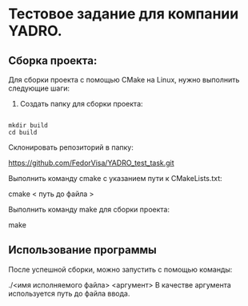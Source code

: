 # Тестовое задание для компании YADRO.

## Сборка проекта:

Для сборки проекта с помощью CMake на Linux, нужно выполнить следующие шаги:

1. Создать папку для сборки проекта:

```

mkdir build
cd build

```

Склонировать репозиторий  в папку:

https://github.com/FedorVisa/YADRO_test_task.git

Выполнить команду cmake с указанием пути к CMakeLists.txt:

cmake < путь до файла >

Выполнить команду make для сборки проекта:

make

## Использование программы

После успешной сборки, можно запустить с помощью команды:

./<имя исполняемого файла> <aргумент>
В качестве аргумента используется путь до файла ввода.
